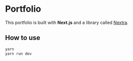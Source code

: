 # Portfolio

This portfolio is built with **Next.js** and a library called [Nextra](https://nextra.vercel.app/).

## How to use

```bash
yarn
yarn run dev
```
